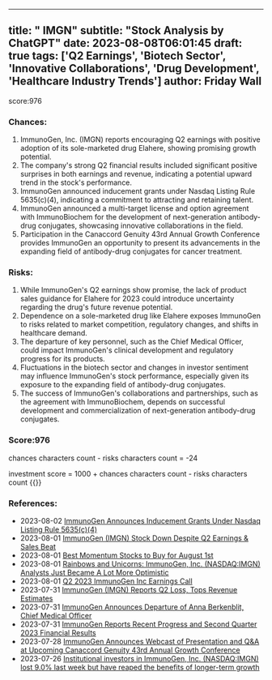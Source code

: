 
---
title: " IMGN"
subtitle: "Stock Analysis by ChatGPT"
date: 2023-08-08T06:01:45
draft: true
tags: ['Q2 Earnings', 'Biotech Sector', 'Innovative Collaborations', 'Drug Development', 'Healthcare Industry Trends']
author: Friday Wall
---

score:976
### Chances:
1. ImmunoGen, Inc. (IMGN) reports encouraging Q2 earnings with positive adoption of its sole-marketed drug Elahere, showing promising growth potential.
2. The company's strong Q2 financial results included significant positive surprises in both earnings and revenue, indicating a potential upward trend in the stock's performance.
3. ImmunoGen announced inducement grants under Nasdaq Listing Rule 5635(c)(4), indicating a commitment to attracting and retaining talent.
4. ImmunoGen announced a multi-target license and option agreement with ImmunoBiochem for the development of next-generation antibody-drug conjugates, showcasing innovative collaborations in the field.
5. Participation in the Canaccord Genuity 43rd Annual Growth Conference provides ImmunoGen an opportunity to present its advancements in the expanding field of antibody-drug conjugates for cancer treatment.
### Risks:
1. While ImmunoGen's Q2 earnings show promise, the lack of product sales guidance for Elahere for 2023 could introduce uncertainty regarding the drug's future revenue potential.
2. Dependence on a sole-marketed drug like Elahere exposes ImmunoGen to risks related to market competition, regulatory changes, and shifts in healthcare demand.
3. The departure of key personnel, such as the Chief Medical Officer, could impact ImmunoGen's clinical development and regulatory progress for its products.
4. Fluctuations in the biotech sector and changes in investor sentiment may influence ImmunoGen's stock performance, especially given its exposure to the expanding field of antibody-drug conjugates.
5. The success of ImmunoGen's collaborations and partnerships, such as the agreement with ImmunoBiochem, depends on successful development and commercialization of next-generation antibody-drug conjugates.
### Score:976
chances characters count - risks characters count = -24

investment score = 1000 + chances characters count - risks characters count
{{<tradingview symbol="NASDAQ:IMGN">}}
### References:
- 2023-08-02 [ImmunoGen Announces Inducement Grants Under Nasdaq Listing Rule 5635(c)(4)](https://finance.yahoo.com/news/immunogen-announces-inducement-grants-under-203000071.html?.tsrc=rss)
- 2023-08-01 [ImmunoGen (IMGN) Stock Down Despite Q2 Earnings & Sales Beat](https://finance.yahoo.com/news/immunogen-imgn-stock-down-despite-140900636.html?.tsrc=rss)
- 2023-08-01 [Best Momentum Stocks to Buy for August 1st](https://finance.yahoo.com/news/best-momentum-stocks-buy-august-140000006.html?.tsrc=rss)
- 2023-08-01 [Rainbows and Unicorns: ImmunoGen, Inc. (NASDAQ:IMGN) Analysts Just Became A Lot More Optimistic](https://finance.yahoo.com/news/rainbows-unicorns-immunogen-inc-nasdaq-132536803.html?.tsrc=rss)
- 2023-08-01 [Q2 2023 ImmunoGen Inc Earnings Call](https://finance.yahoo.com/news/q2-2023-immunogen-inc-earnings-061621019.html?.tsrc=rss)
- 2023-07-31 [ImmunoGen (IMGN) Reports Q2 Loss, Tops Revenue Estimates](https://finance.yahoo.com/news/immunogen-imgn-reports-q2-loss-115503050.html?.tsrc=rss)
- 2023-07-31 [ImmunoGen Announces Departure of Anna Berkenblit, Chief Medical Officer](https://finance.yahoo.com/news/immunogen-announces-departure-anna-berkenblit-103500106.html?.tsrc=rss)
- 2023-07-31 [ImmunoGen Reports Recent Progress and Second Quarter 2023 Financial Results](https://finance.yahoo.com/news/immunogen-reports-recent-progress-second-103000473.html?.tsrc=rss)
- 2023-07-28 [ImmunoGen Announces Webcast of Presentation and Q&A at Upcoming Canaccord Genuity 43rd Annual Growth Conference](https://finance.yahoo.com/news/immunogen-announces-webcast-presentation-q-203000700.html?.tsrc=rss)
- 2023-07-26 [Institutional investors in ImmunoGen, Inc. (NASDAQ:IMGN) lost 9.0% last week but have reaped the benefits of longer-term growth](https://finance.yahoo.com/news/institutional-investors-immunogen-inc-nasdaq-105813000.html?.tsrc=rss)


                